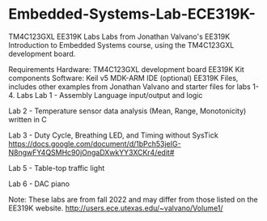 # Embedded-Systems-Lab-ECE319K-

TM4C123GXL EE319K Labs
Labs from Jonathan Valvano's EE319K Introduction to Embedded Systems course, using the TM4C123GXL development board.

Requirements
Hardware:
TM4C123GXL development board
EE319K Kit components
Software:
Keil v5 MDK-ARM IDE
(optional) EE319K Files, includes other examples from Jonathan Valvano and starter files for labs 1-4.
Labs
Lab 1 - Assembly Language input/output and logic

Lab 2 - Temperature sensor data analysis (Mean, Range, Monotonicity) written in C

Lab 3 - Duty Cycle, Breathing LED, and Timing without SysTick
https://docs.google.com/document/d/1bPch53jeIG-N8ngwFY4QSMHc90jOngaDXwkYY3XCKr4/edit#

Lab 5 - Table-top traffic light

Lab 6 - DAC piano

Note: These labs are from fall 2022 and may differ from those listed on the EE319K website.
http://users.ece.utexas.edu/~valvano/Volume1/
